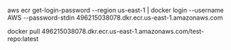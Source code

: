 aws ecr get-login-password --region us-east-1 | docker login --username AWS --password-stdin 496215038078.dkr.ecr.us-east-1.amazonaws.com


docker pull 496215038078.dkr.ecr.us-east-1.amazonaws.com/test-repo:latest